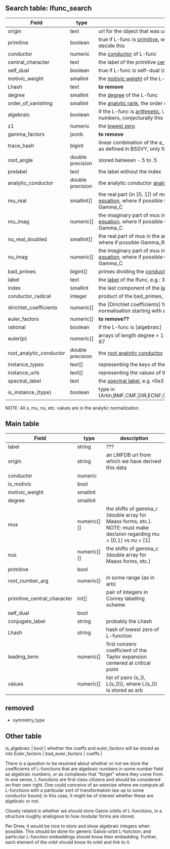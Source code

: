 
Search table: lfunc_search
--------------------------

| Field | type | description |
|----------|    ------     | ----- |
origin                        |text                | url for the object that was use to generated this data
primitive                     |boolean             | true if L-func is [primitive], we use the second moment in many instances to decide this
conductor                     |numeric             | the [conductor] of L-func
central_character             |text                | the label of the primitive [central character](https://beta.lmfdb.org/knowledge/show/lfunction.central_character)
self_dual                     |boolean             | true if L-func is self-dual (coeff field is totally real)
motivic_weight                |smallint            | the [motivic weight] of the L-func 
Lhash                         |text                | **to remove**
degree                        |smallint            | the [degree] of the L-func
order_of_vanishing            |smallint            | the [analytic rank], the order of vanishing at its central point
algebraic                     |boolean             | if the L-func is [arithmetic], i.e. normalized Dirichlet coefficients are algebraic numbers, conjecturally this is the same as being algebraic
z1                            |numeric             | the [lowest zero]
gamma_factors                 |jsonb               | **to remove**
trace_hash                    |bigint              | linear combination of the a_p between 2^12 and 2^13 reduced mod 2^61-1 as defined in BSSVY, only for rational L-functions
root_angle                    |double precision    | stored between -.5 to .5
prelabel                      |text                | the label without the index
analytic_conductor            |double precision    | the analytic conductor [analytic conductor]
mu_real                       |smallint[]          | the real part (in [0, 1]) of mus in the analytic normalization the [functional equation], where if possible Gamma_R factors have been converted to Gamma_C
mu_imag                       |numeric[]           | the imaginary part of mus in the analytic normalization the [functional equation], where if possible Gamma_R factors have been converted to Gamma_C
nu_real_doubled               |smallint[]          | the real part of mus in the analytic normalization the [functional equation], where if possible Gamma_R factors have been converted to Gamma_C
nu_imag                       |numeric[]           | the imaginary part of mus in the analytic normalization the [functional equation], where if possible Gamma_R factors have been converted to Gamma_C
bad_primes                    |bigint[]            | primes dividing the [conductor]
label                         |text                | the [label] of the lfunc, e.g.: 3-1-1.1-r0e3-p4.23p33.33m37.56-0
index                         |smallint            | the last component of the [label]
conductor_radical             |integer             | product of the bad_primes, i.e., the primes dividing the [conductor]
dirichlet_coefficients        |numeric[]           | the [Dirichlet coefficients] for rational L-functions in arithmetic normalisation starting with a_1
euler_factors                 |numeric[]           | **to remove??**
rational                      |boolean             | if the L-func is [algebraic]
euler{p}                      |numeric[]           | arrays of length degree + 1 representing the [euler factors] for p = 2, 3, 5,..., 97
root_analytic_conductor       |double precision    | the [root analytic conductor]
instance_types                |text[]              | representing the keys of the multimap url(type) -> url(instance)
instance_urls                 |text[]              | representing the values of the multimap url(type) -> url(instance)
spectral_label                |text                | the [spectral label], e.g. r0e3-p4.23p33.33m37.56
is_instance_{type}            |boolean             | type in {Artin,BMF,CMF,DIR,ECNF,G2Q,HMF,MaassGL3,MaassGL4,MaassGSp4,NF}

[label]: https://beta.lmfdb.org/knowledge/show/lfunction.label
[spectral label]: https://beta.lmfdb.org/knowledge/show/lfunction.spectral_label
[analytic rank]: https://beta.lmfdb.org/knowledge/show/lfunction.analytic_rank
[lowest zero]: https://beta.lmfdb.org/knowledge/show/lfunction.zeros
[degree]: https://beta.lmfdb.org/knowledge/show/lfunction.degree
[primitive]: https://beta.lmfdb.org/knowledge/show/lfunction.primitive
[conductor]: https://beta.lmfdb.org/knowledge/show/lfunction.conductor
[motivic weight]: https://beta.lmfdb.org/knowledge/show/lfunction.motivic_weight
[analytic conductor]: https://beta.lmfdb.org/knowledge/show/lfunction.analytic_conductor
[root analytic conductor]: https://beta.lmfdb.org/knowledge/show/lfunction.roo_analytic_conductor
[functional equation]: https://beta.lmfdb.org/knowledge/show/lfunction.functional_equation
[euler factors]: https://beta.lmfdb.org/knowledge/show/lfunction.euler_product
[arithmetic]: https://beta.lmfdb.org/knowledge/show/lfunction.arithmetic


NOTE: All s, mu, nu, etc. values are in the analytic normalization.



Main table
----------

| Field | type | description |
|----------|    ------     | ----- |
label | string | ???
origin | string | an LMFDB url from which we have derived this data
conductor | numeric
is_motivic | bool
motivic_weight | smallint
degree | smallint
mus | numeric[][] | the shifts of gamma_r (double array for Maass forms, etc.). NOTE: must make decision regarding mu = [0,1] vs nu = [1]
nus | numeric[][] | the shifts of gamma_c (double array for Maass forms, etc.)
primitive | bool |
root_number_arg | numeric[] | in some range (as in arb)
primitive_central_character | int[] | pair of integers in Conrey labelling scheme
self_dual | bool |
conjugate_label | string | probably the Lhash
Lhash | string | hash of lowest zero of L-function
leading_term | numeric[] | first nonzero coefficient of the Taylor expansion centered at critical point
values | numeric[] | list of pairs (s_0, L(s_0)), where L(s_0) is stored as arb


## removed
 - symmetry_type


Other table
-----------
is_algebraic | bool | whether the coeffs and euler_factors will be stored as ints
Euler_factors |
bad_euler_factors |
coeffs |


There is a question to be resolved about whether or not we store the coefficients of L-functions that
are algebraic numbers in some number field as algebraic numbers, or as complexes that "forget" where
they come from. In one sense, L-functions are first class citizens and should be considered on their
own right. One could conceive of an exercise where we compute all L-functions with a particular sort
of transformation law up to some conductor bound; in this case, it might be of interest whether these
are algebraic or not.

Closely related is whether we should store Galois orbits of L-functions, in a structure roughly
analogous to how modular forms are stored.

Per Drew, it would be nice to store and show algebraic integers when possible. This should be done
for generic Galois-orbit L-function; and particular L-function embeddings should know their embedding.
Further, each element of the orbit should know its orbit and link to it.

